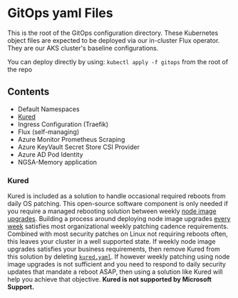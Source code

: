# GitOps yaml Files

This is the root of the GitOps configuration directory. These Kubernetes object files are expected to be deployed via our in-cluster Flux operator. They are our AKS cluster's baseline configurations.

You can deploy directly by using: `kubectl apply -f gitops` from the root of the repo

## Contents

- Default Namespaces
- [Kured](#kured)
- Ingress Configuration (Traefik)
- Flux (self-managing)
- Azure Monitor Prometheus Scraping
- Azure KeyVault Secret Store CSI Provider
- Azure AD Pod Identity
- NGSA-Memory application

### Kured

Kured is included as a solution to handle occasional required reboots from daily OS patching. This open-source software component is only needed if you require a managed rebooting solution between weekly [node image upgrades](https://docs.microsoft.com/azure/aks/node-image-upgrade). Building a process around deploying node image upgrades [every week](https://github.com/Azure/AKS/releases) satisfies most organizational weekly patching cadence requirements. Combined with most security patches on Linux not requiring reboots often, this leaves your cluster in a well supported state. If weekly node image upgrades satisfies your business requirements, then remove Kured from this solution by deleting [`kured.yaml`](./cluster-baseline-settings/kured.yaml). If however weekly patching using node image upgrades is not sufficient and you need to respond to daily security updates that mandate a reboot ASAP, then using a solution like Kured will help you achieve that objective. **Kured is not supported by Microsoft Support.**
